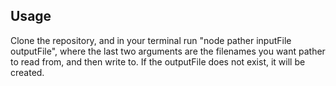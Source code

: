 ## Usage

Clone the repository, and in your terminal run "node pather inputFile outputFile", where the last two arguments are the filenames you want pather to read from, and then write to.  If the outputFile does not exist, it will be created.